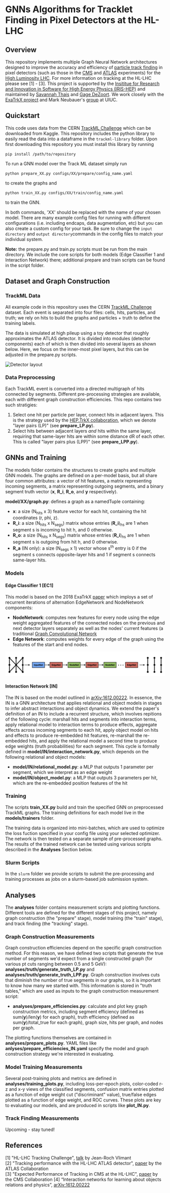# GNNs Algorithms for Tracklet Finding in Pixel Detectors at the HL-LHC

## Overview
This repository implements multiple Graph Neural Network architectures designed to improve the accuracy and efficiency of [particle track finding](https://indico.cern.ch/event/96989/contributions/2124495/attachments/1114189/1589705/WellsTracking.pdf) in pixel detectors (such as those in the [CMS](https://home.fnal.gov/~souvik/CMSPixels/index.html) and [ATLAS](https://www.slac.stanford.edu/econf/C020909/mgspaper.pdf) experiments) for the [High Luminosity LHC](https://home.cern/science/accelerators/high-luminosity-lhc). For more information on tracking at the HL-LHC please see [1] - [3]. This project is supported by the [Insititue for Research and Innovation in Software for High Energy Physics (IRIS-HEP)](https://iris-hep.org/) and maintained by [Savannah Thais](https://github.com/savvy379) and [Gage DeZoort](https://github.com/GageDeZoort). We work closely with the [ExaTrkX project](https://github.com/exatrkx) and Mark Neubauer's [group](https://github.com/Neubauer-Group) at UIUC. 

## Quickstart
This code uses data from the CERN [TrackML Challenge](https://www.kaggle.com/c/trackml-particle-identification/overview) which can be downloaded from Kaggle. This repository includes the python library to easily read the data into a dataframe in the `trackml-library` folder. Upon first downloading this repository you must install this library by running 
``` 
pip install /path/to/repository
```

 To run a GNN model over the Track ML dataset simply run 
 ```
 python prepare_XX.py configs/XX/prepare/config_name.yaml
 ```
 to create the graphs and
 ```
 python train_XX.py configs/XX/train/config_name.yaml
```
to train the GNN. 

In both commands, 'XX' should be replaced with the name of your chosen model. There are many example config files for running with different configurations (i.e. including endcaps, data augmentation, etc) but you can also create a custom config for your task. Be sure to change the `input directory` and `output directory`commands in the config files to match your individual system. 

**Note:** the prepare.py and train.py scripts must be run from the main directory. We include the core scripts for both models (Edge Classifier 1 and Interaction Network) there; additional prepare and train scripts can be found in the script folder. 

## Dataset and Graph Construction

### TrackML Data
All example code in this repository uses the CERN [TrackML Challenge](https://www.kaggle.com/c/trackml-particle-identification/overview) dataset. Each event is separated into four files: cells, hits, particles, and truth; we rely on hits to build the graphs and particles + truth to define the training labels. 

The data is simulated at high pileup using a toy detector that roughly approximates the ATLAS detector. It is divided into modules (detector components) each of which is then divided into several layers as shown below. Here, we focus on the inner-most pixel layers, but this can be adjusted in the prepare.py scripts. 

![Detector layout](https://asalzbur.web.cern.ch/asalzbur/work/tml/Detector.png)

### Data Preprocessing
Each TrackML event is converted into a directed multigraph of hits connected by segments. Different pre-processing strategies are available, each with different graph construction efficiencies. This repo contains two such stratigies:
   1) Select one hit per particle per layer, connect hits in adjacent layers. This is the strategy used by the [HEP.TrkX collaboration](https://heptrkx.github.io/), which we denote "layer pairs (LP)" (see **prepare_LP.py**). 
   2) Select hits between adjacent layers *and* hits within the same layer, requiring that same-layer hits are within some distance dR of each other. This is called "layer pairs plus (LPP)" (see **prepare_LPP.py**).

## GNNs and Training
The models folder contains the structures to create graphs and multiple GNN models. The graphs are defined on a per-model basis, but all share four common attributes: a vector of hit features, a matrix representing incoming segments, a matrix representing outgoing segments, and a binary segment truth vector (**x**, **R_i**, **R_o**, and **y** respectively). 

**model/XX/graph.py**: defines a graph as a namedTuple containing:  
* **x**:   a size (N<sub>hits</sub> x 3) feature vector for each hit, containing the hit coordinates (r, phi, z). 
* **R_i**: a size (N<sub>hits</sub> x N<sub>segs</sub>) matrix whose entries (**R_i**)<sub>hs</sub> are 1 when segment s is incoming to hit h, and 0 otherwise. 
* **R_o**: a size (N<sub>hits</sub> x N<sub>segs</sub>) matrix whose entries (**R_i**)<sub>hs</sub> are 1 when segment s is outgoing from hit h, and 0 otherwise. 
* **R_a** (IN only): a size (N<sub>segs</sub> x 1) vector whose s<sup>th</sup> entry is 0 if the segment s connects opposite-layer hits and 1 if segment s connects same-layer hits. 

### Models

#### Edge Classifier 1 [EC1]
This model is based on the 2018 ExaTrkX [paper](https://arxiv.org/abs/1810.06111) which imploys a set of recurrent iterations of alternation EdgeNetwork and NodeNetwork components:
* **NodeNetwork**: computes new features for every node using the edge weight aggregated features of the connected nodes on the previous and next detector layers separately as well as the nodes' current features (a traditional [Graph Convolutional Network](https://tkipf.github.io/graph-convolutional-networks/)
* **Edge Network**: computes weights for every edge of the graph using the features of the start and end nodes.

![EC1](https://github.com/savvy379/princeton_gnn_tracking/blob/master/Screen%20Shot%202020-07-09%20at%201.53.49%20PM.png)

#### Interaction Network [IN]
The IN is based on the model outlined in [arXiv:1612.00222](https://arxiv.org/abs/1612.00222). In essence, the IN is a GNN architecture that applies relational and object models in stages to infer abstract interactions and object dynamics. We extend the paper's definition of an IN to include a recurrent structure, which involves repitions of the following cycle: marshall hits and segments into interaction terms, apply relational model to interaction terms to produce effects, aggregate effects across incoming segments to each hit, apply object model on hits and effects to produce re-embedded hit features, re-marshall the re-embedded hits, and apply the relational model a second time to produce edge weights (truth probabilities) for each segment. This cycle is formally defined in **model/IN/interaction_network.py**, which depends on the following relational and object models: 
*   **model/IN/relational_model.py**: a MLP that outputs 1 parameter per segment, which we interpret as an edge weight
*   **model/IN/object_model.py**: a MLP that outputs 3 parameters per hit, which are the re-embedded position features of the hit

### Training
The scripts **train_XX.py** build and train the specified GNN on preprocessed TrackML graphs. The training definitions for each model live in the **models/trainers** folder.

The training data is organized into mini-batches, which are used to optimize the loss fuction specified in your config file using your selected optimizer. The network is then tested on a separate sample of pre-processed graphs. The results of the trained network can be tested using various scripts described in the **Analyses** Section below. 

### Slurm Scripts
In the `slurm` folder we provide scripts to submit the pre-processing and training processes as jobs on a slurm-based job submission system.

## Analyses
The **analyses** folder contains measurement scripts and plotting functions. Different tools are defined for the different stages of this project, namely graph construction (the "prepare" stage), model training (the "train" stage), and track finding (the "tracking" stage). 

### Graph Construction Measurements
Graph construction efficiencies depend on the specific graph construction method. For this reason, we have defined two scripts that generate the true number of segments we'd expect from a single constructed graph (for various pt cuts ranging between 0.5 and 5 GeV): **analyses/truth/generate_truth_LP.py** and **analyses/truth/generate_truth_LPP.py**. Graph construction involves cuts that diminish the number of true segments in our graphs, so it is important to know how many we started with. This information is stored in "truth tables," which are used as inputs to the graph construction measurement script:
* **analyses/prepare_efficiencies.py**: calculate and plot key graph construction metrics, including segment efficiency (defined as sum(**y**)/len(**y**) for each graph), truth efficiency (defined as sum(**y**)/total_true for each graph), graph size, hits per graph, and nodes per graph.

The plotting functions themselves are contained in **analyses/prepare_plots.py**. YAML files like **anlyses/prepare_efficiencies_IN.yaml** specify the model and graph construction strategy we're interested in evaluating.

### Model Training Measurements
Several post-training plots and metrics are defined in **analyses/training_plots.py**, including loss-per-epoch plots, color-coded r-z and x-y views of the classified segments, confusion matrix entries plotted as a function of edge weight cut ("discriminant" value), true/false edges plotted as a function of edge weight, and ROC curves. These plots are key to evaluating our models, and are produced in scripts like **plot_IN.py**. 

### Track Finding Measurements
Upcoming - stay tuned! 

## References
[1] "HL-LHC Tracking Challenge", [talk](https://cds.cern.ch/record/2312314?ln=en) by Jean-Roch Vlimant  
[2] "Tracking performance with the HL-LHC ATLAS detector", [paper](https://cds.cern.ch/record/2683174) by the ATLAS Collaboration  
[3] "Expected Performance of Tracking in CMS at the HL-LHC", [paper](https://www.epj-conferences.org/articles/epjconf/abs/2017/19/epjconf_ctdw2017_00001/epjconf_ctdw2017_00001.html) by the CMS Collaboration
[4] “Interaction networks for learning about objects relations and physics”, [arXiv:1612.00222](https://arxiv.org/abs/1612.00222)
